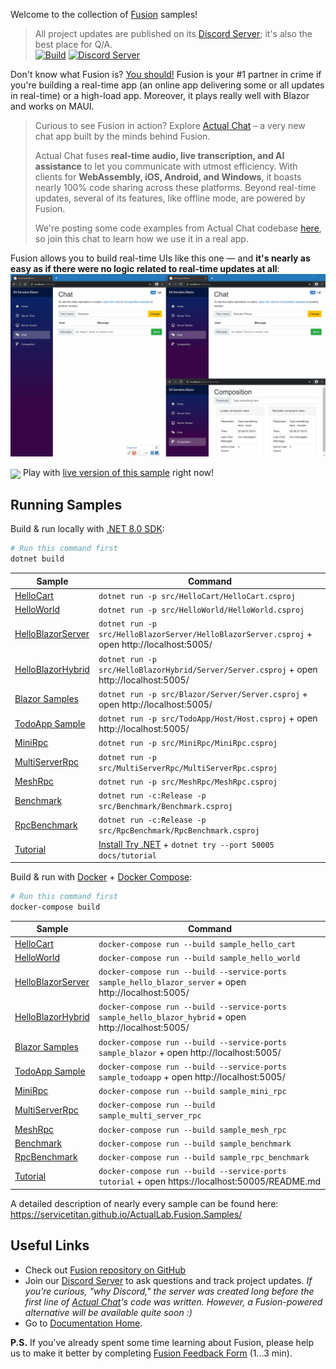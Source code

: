 Welcome to the collection of [Fusion] samples!

> All project updates are published on its [Discord Server]; it's also the best place for Q/A.\
> [![Build](https://github.com/ActualLab/Fusion.Samples/workflows/Build/badge.svg)](https://github.com/ActualLab/Fusion.Samples/actions?query=workflow%3A%22Build%22)
> [![Discord Server](https://img.shields.io/discord/729970863419424788.svg)](https://discord.gg/EKEwv6d)  

Don't know what Fusion is? [You should!](https://github.com/ActualLab/Fusion) 
Fusion is your #1 partner in crime if you're 
building a real-time app (an online app delivering
some or all updates in real-time) or a high-load app.
Moreover, it plays really well with Blazor and works on MAUI.

> Curious to see Fusion in action? Explore [Actual Chat] –
> a very new chat app built by the minds behind Fusion.
>
> Actual Chat fuses **real-time audio, live transcription, and AI assistance**
> to let you communicate with utmost efficiency.
> With clients for **WebAssembly, iOS, Android, and Windows**, it boasts nearly
> 100% code sharing across these platforms.
> Beyond real-time updates, several of its features, like offline mode,
> are powered by Fusion.
>
> We're posting some code examples from Actual Chat codebase [here](https://actual.chat/chat/san4Cohzym), 
> so join this chat to learn how we use it in a real app.

Fusion allows you to build real-time UIs like this one —
and **it's nearly as easy as if there were no logic related to real-time
updates at all**:
![](docs/img/Samples-Blazor.gif)

<img src="https://img.shields.io/badge/-Live!-red" valign="middle"> Play with 
[live version of this sample](https://fusion-samples.servicetitan.com) right now!

## Running Samples

Build & run locally with [.NET 8.0 SDK](https://dotnet.microsoft.com/download):

```bash
# Run this command first
dotnet build
```

| Sample              | Command                                                                                                                   |
|---------------------|---------------------------------------------------------------------------------------------------------------------------|
| [HelloCart]         | `dotnet run -p src/HelloCart/HelloCart.csproj`                                                                            |
| [HelloWorld]        | `dotnet run -p src/HelloWorld/HelloWorld.csproj`                                                                          |
| [HelloBlazorServer] | `dotnet run -p src/HelloBlazorServer/HelloBlazorServer.csproj` + open http://localhost:5005/                              |
| [HelloBlazorHybrid] | `dotnet run -p src/HelloBlazorHybrid/Server/Server.csproj` + open http://localhost:5005/                                  |
| [Blazor Samples]    | `dotnet run -p src/Blazor/Server/Server.csproj` + open http://localhost:5005/                                             |
| [TodoApp Sample]    | `dotnet run -p src/TodoApp/Host/Host.csproj` + open http://localhost:5005/                                                |
| [MiniRpc]           | `dotnet run -p src/MiniRpc/MiniRpc.csproj`                                                                                |
| [MultiServerRpc]    | `dotnet run -p src/MultiServerRpc/MultiServerRpc.csproj`                                                                  |
| [MeshRpc]           | `dotnet run -p src/MeshRpc/MeshRpc.csproj`                                                                                |
| [Benchmark]         | `dotnet run -c:Release -p src/Benchmark/Benchmark.csproj`                                                                 |
| [RpcBenchmark]      | `dotnet run -c:Release -p src/RpcBenchmark/RpcBenchmark.csproj`                                                           |
| [Tutorial]          | [Install Try .NET](https://github.com/dotnet/try/blob/master/DotNetTryLocal.md) + `dotnet try --port 50005 docs/tutorial` |

Build & run with [Docker](https://docs.docker.com/get-docker/) + 
[Docker Compose](https://docs.docker.com/compose/install/):

```bash
# Run this command first
docker-compose build
```

| Sample              | Command                                                                                               |
|---------------------|-------------------------------------------------------------------------------------------------------|
| [HelloCart]         | `docker-compose run --build sample_hello_cart`                                                        |
| [HelloWorld]        | `docker-compose run --build sample_hello_world`                                                       |
| [HelloBlazorServer] | `docker-compose run --build --service-ports sample_hello_blazor_server` + open http://localhost:5005/ |
| [HelloBlazorHybrid] | `docker-compose run --build --service-ports sample_hello_blazor_hybrid` + open http://localhost:5005/ |
| [Blazor Samples]    | `docker-compose run --build --service-ports sample_blazor` + open http://localhost:5005/              |
| [TodoApp Sample]    | `docker-compose run --build --service-ports sample_todoapp` + open http://localhost:5005/             |
| [MiniRpc]           | `docker-compose run --build sample_mini_rpc`                                                          |
| [MultiServerRpc]    | `docker-compose run --build sample_multi_server_rpc`                                                  |
| [MeshRpc]           | `docker-compose run --build sample_mesh_rpc`                                                          |
| [Benchmark]         | `docker-compose run --build sample_benchmark`                                                         |
| [RpcBenchmark]      | `docker-compose run --build sample_rpc_benchmark`                                                     |
| [Tutorial]          | `docker-compose run --build --service-ports tutorial` + open https://localhost:50005/README.md        |

A detailed description of nearly every sample can be found here: https://servicetitan.github.io/ActualLab.Fusion.Samples/

## Useful Links

* Check out [Fusion repository on GitHub]
* Join our [Discord Server] to ask questions and track project updates. 
  *If you're curious, "why Discord," the server was created long before the 
  first line of [Actual Chat]'s code was written. 
  However, a Fusion-powered alternative will be available quite soon :)*
* Go to [Documentation Home].

**P.S.** If you've already spent some time learning about Fusion, 
please help us to make it better by completing [Fusion Feedback Form] 
(1&hellip;3 min).


[Fusion]: https://github.com/ActualLab/Fusion
[Fusion repository on GitHub]: https://github.com/ActualLab/Fusion

[HelloCart]: src/HelloCart
[HelloWorld]: src/HelloWorld
[HelloBlazorServer]: src/HelloBlazorServer
[HelloBlazorHybrid]: src/HelloBlazorHybrid
[Blazor Samples]: src/Blazor
[TodoApp Sample]: src/TodoApp
[MiniRpc]: src/MiniRpc
[MultiServerRpc]: src/MultiServerRpc
[MeshRpc]: src/MeshRpc
[Benchmark]: src/Benchmark
[RpcBenchmark]: src/RpcBenchmark
[Tutorial]: docs/tutorial/README.md
[Fusion Tutorial]: docs/tutorial/README.md
[Documentation Home]: https://github.com/ActualLab/Fusion/blob/master/docs/README.md
[Actual Chat]: https://actual.chat

[Compute Services]: https://github.com/ActualLab/Fusion.Samples/blob/master/docs/tutorial/Part01.md
[Compute Service]: https://github.com/ActualLab/Fusion.Samples/blob/master/docs/tutorial/Part01.md
[`IComputed<T>`]: https://github.com/ActualLab/Fusion.Samples/blob/master/docs/tutorial/Part02.md
[Computed Value]: https://github.com/ActualLab/Fusion.Samples/blob/master/docs/tutorial/Part02.md
[Live State]: https://github.com/ActualLab/Fusion.Samples/blob/master/docs/tutorial/Part03.md
[Replica Services]: https://github.com/ActualLab/Fusion.Samples/blob/master/docs/tutorial/Part04.md
[Compute Service Clients]: https://github.com/ActualLab/Fusion.Samples/blob/master/docs/tutorial/Part04.md
[Fusion In Simple Terms]: https://medium.com/@alexyakunin/stl-fusion-in-simple-terms-65b1975967ab?source=friends_link&sk=04e73e75a52768cf7c3330744a9b1e38

[Discord Server]: https://discord.gg/EKEwv6d
[Fusion Feedback Form]: https://forms.gle/TpGkmTZttukhDMRB6
